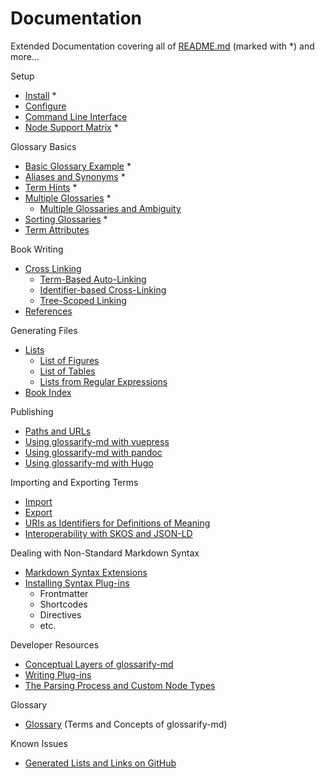 [doc-cli]: ./cli.md
[doc-config]: ../conf/README.md
[doc-cross-linking]: ./cross-linking.md
[doc-cross-linking-auto]: ./cross-linking.md#term-based-auto-linking
[doc-cross-linking-id]: ./cross-linking.md#identifier-based-cross-linking
[doc-cross-linking-tree]: ./cross-linking.md#tree-scoped-linking
[doc-dev-conceptual-layers]: ./conceptual-layers.md
[doc-dev-node-types]: ../lib/ast/with/node-type.md
[doc-export]: ./export.md
[doc-gen-book-index]: ./gen-book-index.md
[doc-gen-lists]: ./gen-lists.md
[doc-gen-lists-of-figures]: ./gen-lists.md#list-of-figures
[doc-gen-lists-of-tables]: ./gen-lists.md#list-of-tables
[doc-gen-lists-from-regexp]: ./gen-lists.md#lists-from-regular-expressions
[doc-glossary]: ./glossary.md
[doc-import]: ./import.md
[doc-install]: ./install.md
[doc-lists-on-github]: ./lists-on-github.md
[doc-path-rewriting]: ./paths-and-urls.md
[doc-plugins]: ./plugins.md
[doc-plugins-dev]: ./plugins-dev.md
[doc-vocabulary-uris]: ./vocabulary-uris.md
[doc-with-hugo]: ./use-with-hugo.md
[doc-with-pandoc]: ./use-with-pandoc.md
[doc-with-vuepress]: ./use-with-vuepress.md
[doc-references]: ./references.md
[doc-skos-interop]: ./skos-interop.md
[doc-syntax-extensions]: ./markdown-syntax-extensions.md
[README.md]: ../README.md

# Documentation

Extended Documentation covering all of [README.md] (marked with *) and more...

Setup

- [Install][doc-install] *
- [Configure][doc-config]
- [Command Line Interface][doc-cli]
- [Node Support Matrix](../README.md#node-support-matrix) *

Glossary Basics

- [Basic Glossary Example](../README.md#sample) *
- [Aliases and Synonyms](../README.md#aliases-and-synonyms) *
- [Term Hints](../README.md#term-hints) *
- [Multiple Glossaries](../README.md#multiple-glossaries) *
  - [Multiple Glossaries and Ambiguity](./ambiguities.md)
- [Sorting Glossaries](../README.md#sorting-glossaries) *
- [Term Attributes](./term-attributes.md)

Book Writing

- [Cross Linking][doc-cross-linking]
  - [Term-Based Auto-Linking][doc-cross-linking-auto]
  - [Identifier-based Cross-Linking][doc-cross-linking-id]
  - [Tree-Scoped Linking][doc-cross-linking-tree]
- [References][doc-references]

Generating Files

- [Lists][doc-gen-lists]
  - [List of Figures][doc-gen-lists-of-figures]
  - [List of Tables][doc-gen-lists-of-tables]
  - [Lists from Regular Expressions][doc-gen-lists-from-regexp]
- [Book Index][doc-gen-book-index]

Publishing

- [Paths and URLs][doc-path-rewriting]
- [Using glossarify-md with vuepress][doc-with-vuepress]
- [Using glossarify-md with pandoc][doc-with-pandoc]
- [Using glossarify-md with Hugo][doc-with-hugo]

Importing and Exporting Terms

- [Import][doc-import]
- [Export][doc-export]
- [URIs as Identifiers for Definitions of Meaning][doc-vocabulary-uris]
- [Interoperability with SKOS and JSON-LD][doc-skos-interop]

Dealing with Non-Standard Markdown Syntax

- [Markdown Syntax Extensions][doc-syntax-extensions]
- [Installing Syntax Plug-ins][doc-plugins]
  - Frontmatter
  - Shortcodes
  - Directives
  - etc.

Developer Resources

- [Conceptual Layers of glossarify-md][doc-dev-conceptual-layers]
- [Writing Plug-ins][doc-plugins-dev]
- [The Parsing Process and Custom Node Types][doc-dev-node-types]

Glossary

- [Glossary][doc-glossary] (Terms and Concepts of glossarify-md)

Known Issues

- [Generated Lists and Links on GitHub][doc-lists-on-github]

